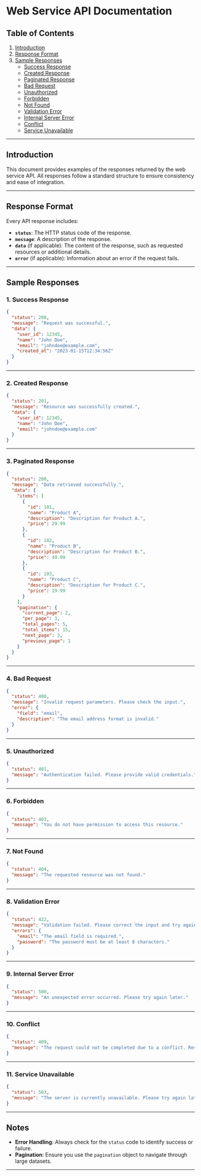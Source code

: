 
# Web Service API Documentation

## Table of Contents
1. [Introduction](#introduction)
2. [Response Format](#response-format)
3. [Sample Responses](#sample-responses)
    - [Success Response](#1-success-response)
    - [Created Response](#2-created-response)
    - [Paginated Response](#3-paginated-response)
    - [Bad Request](#4-bad-request)
    - [Unauthorized](#5-unauthorized)
    - [Forbidden](#6-forbidden)
    - [Not Found](#7-not-found)
    - [Validation Error](#8-validation-error)
    - [Internal Server Error](#9-internal-server-error)
    - [Conflict](#10-conflict)
    - [Service Unavailable](#11-service-unavailable)

---

## Introduction
This document provides examples of the responses returned by the web service API. All responses follow a standard structure to ensure consistency and ease of integration.

---

## Response Format
Every API response includes:
- **`status`**: The HTTP status code of the response.
- **`message`**: A description of the response.
- **`data`** (if applicable): The content of the response, such as requested resources or additional details.
- **`error`** (if applicable): Information about an error if the request fails.

---

## Sample Responses

### **1. Success Response**
```json
{
  "status": 200,
  "message": "Request was successful.",
  "data": {
    "user_id": 12345,
    "name": "John Doe",
    "email": "johndoe@example.com",
    "created_at": "2023-01-15T12:34:56Z"
  }
}
```

---

### **2. Created Response**
```json
{
  "status": 201,
  "message": "Resource was successfully created.",
  "data": {
    "user_id": 12345,
    "name": "John Doe",
    "email": "johndoe@example.com"
  }
}
```

---

### **3. Paginated Response**
```json
{
  "status": 200,
  "message": "Data retrieved successfully.",
  "data": {
    "items": [
      {
        "id": 101,
        "name": "Product A",
        "description": "Description for Product A.",
        "price": 29.99
      },
      {
        "id": 102,
        "name": "Product B",
        "description": "Description for Product B.",
        "price": 49.99
      },
      {
        "id": 103,
        "name": "Product C",
        "description": "Description for Product C.",
        "price": 19.99
      }
    ],
    "pagination": {
      "current_page": 2,
      "per_page": 3,
      "total_pages": 5,
      "total_items": 15,
      "next_page": 3,
      "previous_page": 1
    }
  }
}
```

---

### **4. Bad Request**
```json
{
  "status": 400,
  "message": "Invalid request parameters. Please check the input.",
  "error": {
    "field": "email",
    "description": "The email address format is invalid."
  }
}
```

---

### **5. Unauthorized**
```json
{
  "status": 401,
  "message": "Authentication failed. Please provide valid credentials."
}
```

---

### **6. Forbidden**
```json
{
  "status": 403,
  "message": "You do not have permission to access this resource."
}
```

---

### **7. Not Found**
```json
{
  "status": 404,
  "message": "The requested resource was not found."
}
```

---

### **8. Validation Error**
```json
{
  "status": 422,
  "message": "Validation failed. Please correct the input and try again.",
  "errors": {
    "email": "The email field is required.",
    "password": "The password must be at least 8 characters."
  }
}
```

---

### **9. Internal Server Error**
```json
{
  "status": 500,
  "message": "An unexpected error occurred. Please try again later."
}
```

---

### **10. Conflict**
```json
{
  "status": 409,
  "message": "The request could not be completed due to a conflict. Resource already exists."
}
```

---

### **11. Service Unavailable**
```json
{
  "status": 503,
  "message": "The server is currently unavailable. Please try again later."
}
```

---

## Notes
- **Error Handling**: Always check for the `status` code to identify success or failure.
- **Pagination**: Ensure you use the `pagination` object to navigate through large datasets.

---
